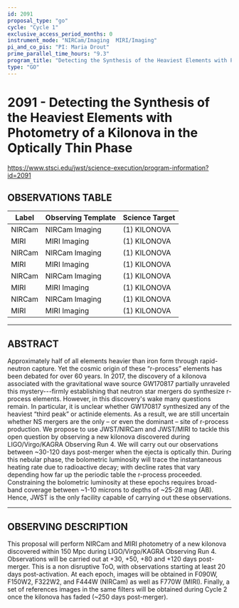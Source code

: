 ```yaml
---
id: 2091
proposal_type: "go"
cycle: "Cycle 1"
exclusive_access_period_months: 0
instrument_mode: "NIRCam/Imaging  MIRI/Imaging"
pi_and_co_pis: "PI: Maria Drout"
prime_parallel_time_hours: "9.3"
program_title: "Detecting the Synthesis of the Heaviest Elements with Photometry of a Kilonova in the Optically Thin Phase"
type: "GO"
---
```

# 2091 - Detecting the Synthesis of the Heaviest Elements with Photometry of a Kilonova in the Optically Thin Phase
https://www.stsci.edu/jwst/science-execution/program-information?id=2091
## OBSERVATIONS TABLE
| Label   | Observing Template | Science Target |
|---------|--------------------|----------------|
| NIRCam  | NIRCam Imaging     | (1) KILONOVA   |
| MIRI    | MIRI Imaging       | (1) KILONOVA   |
| NIRCam  | NIRCam Imaging     | (1) KILONOVA   |
| MIRI    | MIRI Imaging       | (1) KILONOVA   |
| NIRCam  | NIRCam Imaging     | (1) KILONOVA   |
| MIRI    | MIRI Imaging       | (1) KILONOVA   |
| NIRCam  | NIRCam Imaging     | (1) KILONOVA   |
| MIRI    | MIRI Imaging       | (1) KILONOVA   |

---

## ABSTRACT

Approximately half of all elements heavier than iron form through rapid-neutron capture. Yet the cosmic origin of these “r-process” elements has been debated for over 60 years. In 2017, the discovery of a kilonova associated with the gravitational wave source GW170817 partially unraveled this mystery---firmly establishing that neutron star mergers do synthesize r-process elements. However, in this discovery's wake many questions remain. In particular, it is unclear whether GW170817 synthesized any of the heaviest “third peak” or actinide elements. As a result, we are still uncertain whether NS mergers are the only – or even the dominant – site of r-process production. We propose to use JWST/NIRCam and JWST/MIRI to tackle this open question by observing a new kilonova discovered during LIGO/Virgo/KAGRA Observing Run 4. We will carry out our observations between ~30-120 days post-merger when the ejecta is optically thin. During this nebular phase, the bolometric luminosity will trace the instantaneous heating rate due to radioactive decay; with decline rates that vary depending how far up the periodic table the r-process proceeded. Constraining the bolometric luminosity at these epochs requires broad-band coverage between ~1-10 microns to depths of ~25-28 mag (AB). Hence, JWST is the only facility capable of carrying out these observations.

---

## OBSERVING DESCRIPTION

This proposal will perform NIRCam and MIRI photometry of a new kilonova discovered within 150 Mpc during LIGO/Virgo/KAGRA Observing Run 4. Observations will be carried out at +30, +50, +80 and +120 days post-merger. This is a non disruptive ToO, with observations starting at least 20 days post-activation. At each epoch, images will be obtained in F090W, F150W2, F322W2, and F444W (NIRCam) as well as F770W (MIRI). Finally, a set of references images in the same filters will be obtained during Cycle 2 once the kilonova has faded (~250 days post-merger).